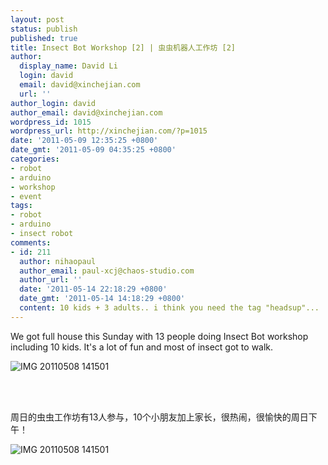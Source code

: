 ```yaml
---
layout: post
status: publish
published: true
title: Insect Bot Workshop [2] | 虫虫机器人工作坊 [2]
author:
  display_name: David Li
  login: david
  email: david@xinchejian.com
  url: ''
author_login: david
author_email: david@xinchejian.com
wordpress_id: 1015
wordpress_url: http://xinchejian.com/?p=1015
date: '2011-05-09 12:35:25 +0800'
date_gmt: '2011-05-09 04:35:25 +0800'
categories:
- robot
- arduino
- workshop
- event
tags:
- robot
- arduino
- insect robot
comments:
- id: 211
  author: nihaopaul
  author_email: paul-xcj@chaos-studio.com
  author_url: ''
  date: '2011-05-14 22:18:29 +0800'
  date_gmt: '2011-05-14 14:18:29 +0800'
  content: 10 kids + 3 adults.. i think you need the tag "headsup"...
---
```

<p><!--:en--></p>
<p>We got full house this Sunday with 13 people doing Insect Bot workshop including 10 kids. It's a lot of fun and most of insect got to walk.</p></p>
<p>
<img style="display:block; margin-left:auto; margin-right:auto;" src="http://xinchejian.com/wp-content/uploads/2011/05/IMG_20110508_141501.jpg" alt="IMG 20110508 141501" title="IMG_20110508_141501.jpg" border="0"/><br />
</p><br />
<!--:--></p>
<p><!--:zh--></p>
<p>周日的虫虫工作坊有13人参与，10个小朋友加上家长，很热闹，很愉快的周日下午！</p></p>
<p>
<img style="display:block; margin-left:auto; margin-right:auto;" src="http://xinchejian.com/wp-content/uploads/2011/05/IMG_20110508_141501.jpg" alt="IMG 20110508 141501" title="IMG_20110508_141501.jpg" border="0"/><br />
</p><br />
<!--:--></p>
